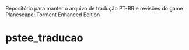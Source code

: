 Repositório para manter o arquivo de tradução PT-BR e revisões do game Planescape: Torment Enhanced Edition
# pstee_traducao
